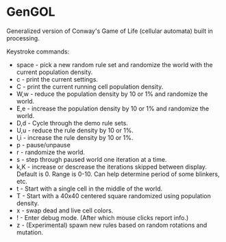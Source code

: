 GenGOL
======

Generalized version of Conway's Game of Life (cellular automata) built in processing. 

 Keystroke commands: 
 * space - pick a new random rule set and randomize the world with the current 
           population density. 
 * c     - print the current settings. 
 * C     - print the current running cell population density. 
 * W,w   - reduce the population density by 10 or 1% and randomize the world. 
 * E,e   - increase the population density by 10 or 1% and randomize the world.
 * D,d   - Cycle through the demo rule sets. 
 * U,u   - reduce the rule density by 10 or 1%. 
 * I,i   - increase the rule density by 10 or 1%.
 * p     - pause/unpause 
 * r     - randomize the world.  
 * s     - step through paused world one iteration at a time. 
 * k,K   - increase or descrease the iterations skipped between display. Default is 0. 
           Range is 0-10. Can help determine period of some blinkers, etc. 
 * t     - Start with a single cell in the middle of the world. 
 * T     - Start with a 40x40 centered square randomized using population density.
 * x     - swap dead and live cell colors. 
 * !     - Enter debug mode. (After which mouse clicks report info.) 
 * z     - (Experimental) spawn new rules based on random rotations and mutation. 
